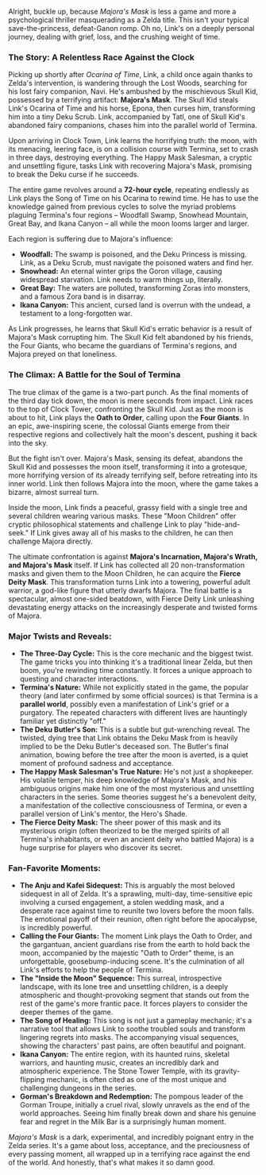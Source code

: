 Alright, buckle up, because *Majora's Mask* is less a game and more a psychological thriller masquerading as a Zelda title. This isn't your typical save-the-princess, defeat-Ganon romp. Oh no, Link's on a deeply personal journey, dealing with grief, loss, and the crushing weight of time.

### The Story: A Relentless Race Against the Clock

Picking up shortly after *Ocarina of Time*, Link, a child once again thanks to Zelda's intervention, is wandering through the Lost Woods, searching for his lost fairy companion, Navi. He's ambushed by the mischievous Skull Kid, possessed by a terrifying artifact: **Majora's Mask**. The Skull Kid steals Link's Ocarina of Time and his horse, Epona, then curses him, transforming him into a tiny Deku Scrub. Link, accompanied by Tatl, one of Skull Kid's abandoned fairy companions, chases him into the parallel world of Termina.

Upon arriving in Clock Town, Link learns the horrifying truth: the moon, with its menacing, leering face, is on a collision course with Termina, set to crash in three days, destroying everything. The Happy Mask Salesman, a cryptic and unsettling figure, tasks Link with recovering Majora's Mask, promising to break the Deku curse if he succeeds.

The entire game revolves around a **72-hour cycle**, repeating endlessly as Link plays the Song of Time on his Ocarina to rewind time. He has to use the knowledge gained from previous cycles to solve the myriad problems plaguing Termina's four regions – Woodfall Swamp, Snowhead Mountain, Great Bay, and Ikana Canyon – all while the moon looms larger and larger.

Each region is suffering due to Majora's influence:
* **Woodfall:** The swamp is poisoned, and the Deku Princess is missing. Link, as a Deku Scrub, must navigate the poisoned waters and find her.
* **Snowhead:** An eternal winter grips the Goron village, causing widespread starvation. Link needs to warm things up, literally.
* **Great Bay:** The waters are polluted, transforming Zoras into monsters, and a famous Zora band is in disarray.
* **Ikana Canyon:** This ancient, cursed land is overrun with the undead, a testament to a long-forgotten war.

As Link progresses, he learns that Skull Kid's erratic behavior is a result of Majora's Mask corrupting him. The Skull Kid felt abandoned by his friends, the Four Giants, who became the guardians of Termina's regions, and Majora preyed on that loneliness.

### The Climax: A Battle for the Soul of Termina

The true climax of the game is a two-part punch. As the final moments of the third day tick down, the moon is mere seconds from impact. Link races to the top of Clock Tower, confronting the Skull Kid. Just as the moon is about to hit, Link plays the **Oath to Order**, calling upon the **Four Giants**. In an epic, awe-inspiring scene, the colossal Giants emerge from their respective regions and collectively halt the moon's descent, pushing it back into the sky.

But the fight isn't over. Majora's Mask, sensing its defeat, abandons the Skull Kid and possesses the moon itself, transforming it into a grotesque, more horrifying version of its already terrifying self, before retreating into its inner world. Link then follows Majora into the moon, where the game takes a bizarre, almost surreal turn.

Inside the moon, Link finds a peaceful, grassy field with a single tree and several children wearing various masks. These "Moon Children" offer cryptic philosophical statements and challenge Link to play "hide-and-seek." If Link gives away all of his masks to the children, he can then challenge Majora directly.

The ultimate confrontation is against **Majora's Incarnation, Majora's Wrath, and Majora's Mask** itself. If Link has collected all 20 non-transformation masks and given them to the Moon Children, he can acquire the **Fierce Deity Mask**. This transformation turns Link into a towering, powerful adult warrior, a god-like figure that utterly dwarfs Majora. The final battle is a spectacular, almost one-sided beatdown, with Fierce Deity Link unleashing devastating energy attacks on the increasingly desperate and twisted forms of Majora.

### Major Twists and Reveals:

* **The Three-Day Cycle:** This is the core mechanic and the biggest twist. The game tricks you into thinking it's a traditional linear Zelda, but then boom, you're rewinding time constantly. It forces a unique approach to questing and character interactions.
* **Termina's Nature:** While not explicitly stated in the game, the popular theory (and later confirmed by some official sources) is that Termina is a **parallel world**, possibly even a manifestation of Link's grief or a purgatory. The repeated characters with different lives are hauntingly familiar yet distinctly "off."
* **The Deku Butler's Son:** This is a subtle but gut-wrenching reveal. The twisted, dying tree that Link obtains the Deku Mask from is heavily implied to be the Deku Butler's deceased son. The Butler's final animation, bowing before the tree after the moon is averted, is a quiet moment of profound sadness and acceptance.
* **The Happy Mask Salesman's True Nature:** He's not just a shopkeeper. His volatile temper, his deep knowledge of Majora's Mask, and his ambiguous origins make him one of the most mysterious and unsettling characters in the series. Some theories suggest he's a benevolent deity, a manifestation of the collective consciousness of Termina, or even a parallel version of Link's mentor, the Hero's Shade.
* **The Fierce Deity Mask:** The sheer power of this mask and its mysterious origin (often theorized to be the merged spirits of all Termina's inhabitants, or even an ancient deity who battled Majora) is a huge surprise for players who discover its secret.

### Fan-Favorite Moments:

* **The Anju and Kafei Sidequest:** This is arguably the most beloved sidequest in all of Zelda. It's a sprawling, multi-day, time-sensitive epic involving a cursed engagement, a stolen wedding mask, and a desperate race against time to reunite two lovers before the moon falls. The emotional payoff of their reunion, often right before the apocalypse, is incredibly powerful.
* **Calling the Four Giants:** The moment Link plays the Oath to Order, and the gargantuan, ancient guardians rise from the earth to hold back the moon, accompanied by the majestic "Oath to Order" theme, is an unforgettable, goosebump-inducing scene. It's the culmination of all Link's efforts to help the people of Termina.
* **The "Inside the Moon" Sequence:** This surreal, introspective landscape, with its lone tree and unsettling children, is a deeply atmospheric and thought-provoking segment that stands out from the rest of the game's more frantic pace. It forces players to consider the deeper themes of the game.
* **The Song of Healing:** This song is not just a gameplay mechanic; it's a narrative tool that allows Link to soothe troubled souls and transform lingering regrets into masks. The accompanying visual sequences, showing the characters' past pains, are often beautiful and poignant.
* **Ikana Canyon:** The entire region, with its haunted ruins, skeletal warriors, and haunting music, creates an incredibly dark and atmospheric experience. The Stone Tower Temple, with its gravity-flipping mechanic, is often cited as one of the most unique and challenging dungeons in the series.
* **Gorman's Breakdown and Redemption:** The pompous leader of the Gorman Troupe, initially a cruel rival, slowly unravels as the end of the world approaches. Seeing him finally break down and share his genuine fear and regret in the Milk Bar is a surprisingly human moment.

*Majora's Mask* is a dark, experimental, and incredibly poignant entry in the Zelda series. It's a game about loss, acceptance, and the preciousness of every passing moment, all wrapped up in a terrifying race against the end of the world. And honestly, that's what makes it so damn good.